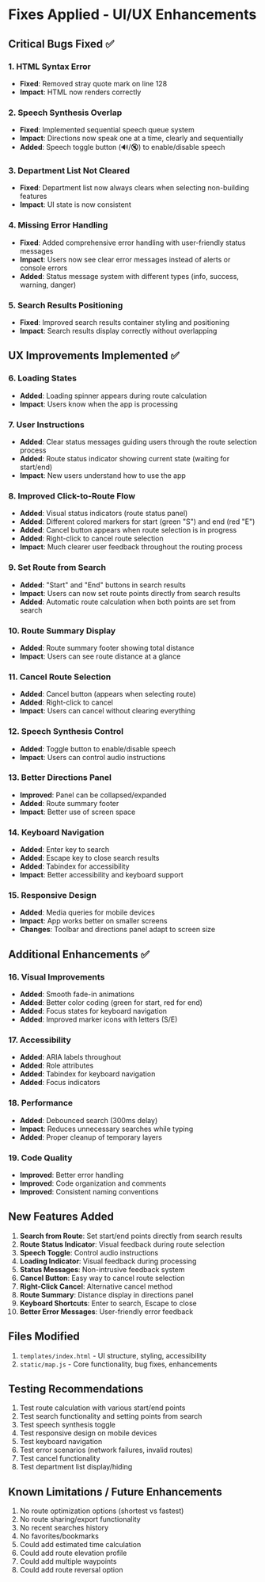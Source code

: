 # Fixes Applied - UI/UX Enhancements

## Critical Bugs Fixed ✅

### 1. HTML Syntax Error
- **Fixed**: Removed stray quote mark on line 128
- **Impact**: HTML now renders correctly

### 2. Speech Synthesis Overlap
- **Fixed**: Implemented sequential speech queue system
- **Impact**: Directions now speak one at a time, clearly and sequentially
- **Added**: Speech toggle button (🔊/🔇) to enable/disable speech

### 3. Department List Not Cleared
- **Fixed**: Department list now always clears when selecting non-building features
- **Impact**: UI state is now consistent

### 4. Missing Error Handling
- **Fixed**: Added comprehensive error handling with user-friendly status messages
- **Impact**: Users now see clear error messages instead of alerts or console errors
- **Added**: Status message system with different types (info, success, warning, danger)

### 5. Search Results Positioning
- **Fixed**: Improved search results container styling and positioning
- **Impact**: Search results display correctly without overlapping

## UX Improvements Implemented ✅

### 6. Loading States
- **Added**: Loading spinner appears during route calculation
- **Impact**: Users know when the app is processing

### 7. User Instructions
- **Added**: Clear status messages guiding users through the route selection process
- **Added**: Route status indicator showing current state (waiting for start/end)
- **Impact**: New users understand how to use the app

### 8. Improved Click-to-Route Flow
- **Added**: Visual status indicators (route status panel)
- **Added**: Different colored markers for start (green "S") and end (red "E")
- **Added**: Cancel button appears when route selection is in progress
- **Added**: Right-click to cancel route selection
- **Impact**: Much clearer user feedback throughout the routing process

### 9. Set Route from Search
- **Added**: "Start" and "End" buttons in search results
- **Impact**: Users can now set route points directly from search results
- **Added**: Automatic route calculation when both points are set from search

### 10. Route Summary Display
- **Added**: Route summary footer showing total distance
- **Impact**: Users can see route distance at a glance

### 11. Cancel Route Selection
- **Added**: Cancel button (appears when selecting route)
- **Added**: Right-click to cancel
- **Impact**: Users can cancel without clearing everything

### 12. Speech Synthesis Control
- **Added**: Toggle button to enable/disable speech
- **Impact**: Users can control audio instructions

### 13. Better Directions Panel
- **Improved**: Panel can be collapsed/expanded
- **Added**: Route summary footer
- **Impact**: Better use of screen space

### 14. Keyboard Navigation
- **Added**: Enter key to search
- **Added**: Escape key to close search results
- **Added**: Tabindex for accessibility
- **Impact**: Better accessibility and keyboard support

### 15. Responsive Design
- **Added**: Media queries for mobile devices
- **Impact**: App works better on smaller screens
- **Changes**: Toolbar and directions panel adapt to screen size

## Additional Enhancements ✅

### 16. Visual Improvements
- **Added**: Smooth fade-in animations
- **Added**: Better color coding (green for start, red for end)
- **Added**: Focus states for keyboard navigation
- **Added**: Improved marker icons with letters (S/E)

### 17. Accessibility
- **Added**: ARIA labels throughout
- **Added**: Role attributes
- **Added**: Tabindex for keyboard navigation
- **Added**: Focus indicators

### 18. Performance
- **Added**: Debounced search (300ms delay)
- **Impact**: Reduces unnecessary searches while typing
- **Added**: Proper cleanup of temporary layers

### 19. Code Quality
- **Improved**: Better error handling
- **Improved**: Code organization and comments
- **Improved**: Consistent naming conventions

## New Features Added

1. **Search from Route**: Set start/end points directly from search results
2. **Route Status Indicator**: Visual feedback during route selection
3. **Speech Toggle**: Control audio instructions
4. **Loading Indicator**: Visual feedback during processing
5. **Status Messages**: Non-intrusive feedback system
6. **Cancel Button**: Easy way to cancel route selection
7. **Right-Click Cancel**: Alternative cancel method
8. **Route Summary**: Distance display in directions panel
9. **Keyboard Shortcuts**: Enter to search, Escape to close
10. **Better Error Messages**: User-friendly error feedback

## Files Modified

1. `templates/index.html` - UI structure, styling, accessibility
2. `static/map.js` - Core functionality, bug fixes, enhancements

## Testing Recommendations

1. Test route calculation with various start/end points
2. Test search functionality and setting points from search
3. Test speech synthesis toggle
4. Test responsive design on mobile devices
5. Test keyboard navigation
6. Test error scenarios (network failures, invalid routes)
7. Test cancel functionality
8. Test department list display/hiding

## Known Limitations / Future Enhancements

1. No route optimization options (shortest vs fastest)
2. No route sharing/export functionality
3. No recent searches history
4. No favorites/bookmarks
5. Could add estimated time calculation
6. Could add route elevation profile
7. Could add multiple waypoints
8. Could add route reversal option

